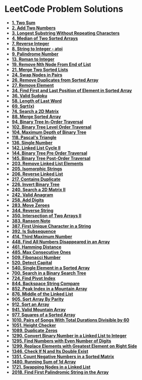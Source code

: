 # LeetCode Problem Solutions

-   **[1. Two Sum](https://github.com/Razeen-Shaikh/leetcode/tree/main/0001.two-sums)**
-   **[2. Add Two Numbers](https://github.com/Razeen-Shaikh/leetcode/tree/main/0002.add-two-numbers)**
-   **[3. Longest Substring Without Repeating Characters](https://github.com/Razeen-Shaikh/leetcode/tree/main/0003.longest-substring-without-repeating-characters)**
-   **[4. Median of Two Sorted Arrays](https://github.com/Razeen-Shaikh/leetcode/tree/main/0004.median-of-two-sorted-arrays)**
-   **[7. Reverse Integer](https://github.com/Razeen-Shaikh/leetcode/tree/main/0007.reverse-integer)**
-   **[8. String to Integer - atoi](https://github.com/Razeen-Shaikh/leetcode/tree/main/0008.string-to-integer)**
-   **[9. Palindrome Number](https://github.com/Razeen-Shaikh/leetcode/tree/main/0009.palindrome-number)**
-   **[13. Roman to Integer](https://github.com/Razeen-Shaikh/leetcode/tree/main/0013.roman-to-integer)**
-   **[19. Remove Nth Node From End of List](https://github.com/Razeen-Shaikh/leetcode/tree/main/0019.remove-nth-node-from-end-of-list)**
-   **[21. Merge Two Sorted Lists](https://github.com/Razeen-Shaikh/leetcode/tree/main/0019.merge-two-sorted-lists)**
-   **[24. Swap Nodes in Pairs](https://github.com/Razeen-Shaikh/leetcode/tree/main/0024.swap-nodes-in-pairs)**
-   **[26. Remove Duplicates from Sorted Array](https://github.com/Razeen-Shaikh/leetcode/tree/main/0026.remove-duplicates-from-sorted-array)**
-   **[27. Remove Element](https://github.com/Razeen-Shaikh/leetcode/tree/main/0027.remove-element)**
-   **[34. Find First and Last Position of Element in Sorted Array](https://github.com/Razeen-Shaikh/leetcode/tree/main/0034.find-first-and-last-position-of-element)**
-   **[36. Valid Sudoku](https://github.com/Razeen-Shaikh/leetcode/tree/main/0036.valid-sudoku)**
-   **[58. Length of Last Word](https://github.com/Razeen-Shaikh/leetcode/tree/main/0058.length-of-last-word)**
-   **[69. Sqrt(x)](https://github.com/Razeen-Shaikh/leetcode/tree/main/0069.sqrt-of-x)**
-   **[74. Search a 2D Matrix](https://github.com/Razeen-Shaikh/leetcode/tree/main/0074.search-a-2d-matrix)**
-   **[88. Merge Sorted Array](https://github.com/Razeen-Shaikh/leetcode/tree/main/0088.merge-sorted-array)**
-   **[94. Binary Tree In-Order Traversal](https://github.com/Razeen-Shaikh/leetcode/tree/main/0094.binary-tree-inorder-traversal)**
-   **[102. Binary Tree Level Order Traversal](https://github.com/Razeen-Shaaikh/leetcode/tree/main/0102.binary-tree-level-order-traversal)**
-   **[104. Maximum Depth of Binary Tree](https://github.com/Razeen-Shaikh/leetcode/tree/main/0104.maximum-depth-of-binary-tree)**
-   **[118. Pascal's Triangle](https://github.com/Razeen-Shaikh/leetcode/tree/main/0118.pascal's-triangle)**
-   **[136. Single Number](https://github.com/Razeen-Shaikh/leetcode/tree/main/0136.single-number)**
-   **[142. Linked List Cycle II](https://github.com/Razeen-Shaikh/leetcode/tree/main/0142.linked-list-cycle-ii)**
-   **[144. Binary Tree Pre Order Traversal](https://github.com/Razeen-Shaikh/leetcode/tree/main/0144.binary-tree-pre-order-traversal)**
-   **[145. Binary Tree Post-Order Traversal](https://github.com/Razeen-Shaikh/leetcode/tree/main/0145.binary-tree-post-order-traversal)**
-   **[203. Remove Linked List Elements](https://github.com/Razeen-Shaikh/leetcode/tree/main/0203.remove-linked-list-elements)**
-   **[205. Isomorphic Strings](https://github.com/Razeen-Shaikh/leetcode/tree/main/0205.isomorphic-strings)**
-   **[206. Reverse Linked List](https://github.com/Razeen-Shaikh/leetcode/tree/main/0206.reverse-linked-list)**
-   **[217. Contains Duplicate](https://github.com/Razeen-Shaikh/leetcode/tree/main/0217.contains-duplicate)**
-   **[226. Invert Binary Tree](https://github.com/Razeen-Shaikh/leetcode/tree/main/0226.invert-binary-tree)**
-   **[240. Search a 2D Matrix II](https://github.com/Razeen-Shaikh/leetcode/tree/main/0240.search-a-2d-matrix-ii)**
-   **[242. Valid Anagram](https://github.com/Razeen-Shaikh/leetcode/tree/main/0242.valid-anagram)**
-   **[258. Add Digits](https://github.com/Razeen-Shaikh/leetcode/tree/main/0258.add-digits)**
-   **[283. Move Zeroes](https://github.com/Razeen-Shaikh/leetcode/tree/main/0283.move-zeroes)**
-   **[344. Reverse String](https://github.com/Razeen-Shaikh/leetcode/tree/main/0344.reverse-string)**
-   **[350. Intersection of Two Arrays II](https://github.com/Razeen-Shaikh/leetcode/tree/main/0350.intersection-of-two-arrays-ii)**
-   **[383. Ransom Note](https://github.com/Razeen-Shaikh/leetcode/tree/main/0383.ransom-note)**
-   **[387. First Unique Character in a String](https://github.com/Razeen-Shaikh/leetcode/tree/main/0387.first-unique-character-in-a-string)**
-   **[392. Is Subsequence](https://github.com/Razeen-Shaikh/leetcode/tree/main/0394.is-subsequence)**
-   **[414. Third Maximum Number](https://github.com/Razeen-Shaikh/leetcode/tree/main/0414.third-maximum-number)**
-   **[448. Find All Numbers Disappeared in an Array](https://github.com/Razeen-Shaikh/leetcode/tree/main/0448.find-all-numbers-disappeared-in-an-array)**
-   **[461. Hamming Distance](https://github.com/Razeen-Shaikh/leetcode/tree/main/0461.hamming-distance)**
-   **[485. Max Consecutive Ones](https://github.com/Razeen-Shaikh/leetcode/tree/main/0485.max-consecutive-ones)**
-   **[509. Fibonacci Number](https://github.com/Razeen-Shaikh/leetcode/tree/main/0509.fibonacci-number)**
-   **[520. Detect Capital](https://github.com/Razeen-Shaikh/leetcode/tree/main/0520.detect-capital)**
-   **[540. Single Element in a Sorted Array](https://github.com/Razeen-Shaikh/leetcode/tree/main/0540.single-element-in-a-sorted-array)**
-   **[700. Search in a Binary Search Tree](https://github.com/Razeen-Shaikh/leetcode/tree/main/0700.search-in-a-binary-search-tree)**
-   **[724. Find Pivot Index](https://github.com/Razeen-Shaikh/leetcode/tree/main/724.find-pivot-index)**
-   **[844. Backspace String Compare](https://github.com/Razeen-Shaikh/leetcode/tree/main/844.backspace-str-compare)**
-   **[852. Peak Index in a Mountain Array](https://github.com/Razeen-Shaikh/leetcode/tree/main/852.peak-index-in-a-mountain-array)**
-   **[876. Middle of the Linked List](https://github.com/Razeen-Shaikh/leetcode/tree/main/876.middle_of-the-linked-list)**
-   **[905. Sort Array By Parity](https://github.com/Razeen-Shaikh/leetcode/tree/main/0905.sort-array-by-parity)**
-   **[912. Sort an Array](https://github.com/Razeen-Shaikh/leetcode/tree/main/0912.sort-an-array)**
-   **[941. Valid Mountain Array](https://github.com/Razeen-Shaikh/leetcode/tree/main/0941.valid-mountain-array)**
-   **[977. Squares of a Sorted Array](https://github.com/Razeen-Shaikh/leetcode/tree/main/0977.squares-of-a-sorted-array)**
-   **[1010. Pairs of Songs With Total Durations Divisible by 60](https://github.com/Razeen-Shaikh/leetcode/tree/main/1010.pairs-of-a-sorted-array)**
-   **[1051. Height Checker](https://github.com/Razeen-Shaikh/leetcode/tree/main/1051.height-checker)**
-   **[1089. Duplicate Zeros](https://github.com/Razeen-Shaikh/leetcode/tree/main/1089.duplicate-zeros)**
-   **[1290. Convert Binary Number in a Linked List to Integer](https://github.com/Razeen-Shaikh/leetcode/tree/main/1290.convert-binary-number-in-a-linked-list-to-integer)**
-   **[1295. Find Numbers with Even Number of Digits](https://github.com/Razeen-Shaikh/leetcode/tree/main/1295.find-numbers-with-even-number-of-digits)**
-   **[1299. Replace Elements with Greatest Element on Right Side](https://github.com/Razeen-Shaikh/leetcode/tree/main/1299.replace-elements-with-greatest-element-on-right-side)**
-   **[1346. Check If N and Its Double Exist](https://github.com/Razeen-Shaikh/leetcode/tree/main/1346.check-if-n-and-its-double-exist)**
-   **[1351. Count Negative Numbers in a Sorted Matrix](https://github.com/Razeen-Shaikh/leetcode/tree/main/1351.count-negative-numbers-in-a-sorted-matrix)**
-   **[1480. Running Sum of 1d Array](https://github.com/Razeen-Shaikh/leetcode/tree/main/1480.running-sum-of-1d-array)**
-   **[1721. Swapping Nodes in a Linked List](https://github.com/Razeen-Shaikh/leetcode/tree/main/1721.swapping-nodes-in-a-linked-list)**
-   **[2018. Find First Palindromic String in the Array](https://github.com/Razeen-Shaikh/leetcode/tree/main/2018.find-first-palindromic-string-in-the-array)**

